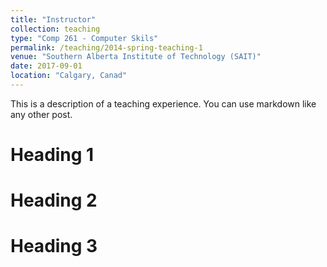 ```yaml
---
title: "Instructor"
collection: teaching
type: "Comp 261 - Computer Skils"
permalink: /teaching/2014-spring-teaching-1
venue: "Southern Alberta Institute of Technology (SAIT)"
date: 2017-09-01
location: "Calgary, Canad"
---
```


This is a description of a teaching experience. You can use markdown like any other post.

Heading 1
======

Heading 2
======

Heading 3
======
